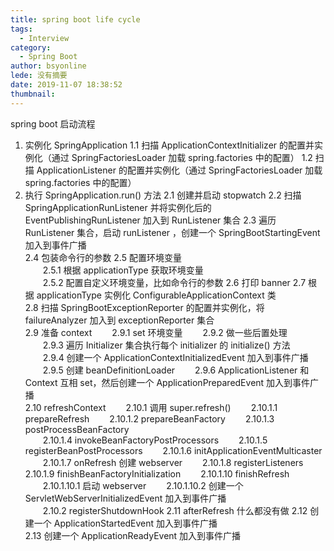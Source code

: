 ```yaml
---
title: spring boot life cycle
tags:
  - Interview
category:
  - Spring Boot
author: bsyonline
lede: 没有摘要
date: 2019-11-07 18:38:52
thumbnail:
---
```


spring boot 启动流程
1. 实例化 SpringApplication
	1.1 扫描 ApplicationContextInitializer 的配置并实例化（通过 SpringFactoriesLoader 加载 spring.factories 中的配置）
	1.2 扫描 ApplicationListener 的配置并实例化（通过 SpringFactoriesLoader 加载 spring.factories 中的配置）
2. 执行 SpringApplication.run() 方法
	2.1 创建并启动 stopwatch
	2.2 扫描 SpringApplicationRunListener 并将实例化后的 EventPublishingRunListener 加入到 RunListener 集合
	2.3 遍历 RunListener 集合，启动 runListener ，创建一个 SpringBootStartingEvent 加入到事件广播  
	2.4 包装命令行的参数
	2.5 配置环境变量  
	&ensp;&ensp;&ensp;&ensp;2.5.1 根据 applicationType 获取环境变量  
	&ensp;&ensp;&ensp;&ensp;2.5.2 配置自定义环境变量，比如命令行的参数
	2.6 打印 banner
	2.7 根据 applicationType 实例化 ConfigurableApplicationContext 类  
	2.8 扫描 SpringBootExceptionReporter 的配置并实例化，将 failureAnalyzer 加入到 exceptionReporter 集合  
	2.9 准备 context
	&ensp;&ensp;&ensp;&ensp;2.9.1 set 环境变量
	&ensp;&ensp;&ensp;&ensp;2.9.2 做一些后置处理  
	&ensp;&ensp;&ensp;&ensp;2.9.3 遍历 Initializer 集合执行每个 initializer 的 initialize() 方法  
	&ensp;&ensp;&ensp;&ensp;2.9.4 创建一个 ApplicationContextInitializedEvent 加入到事件广播  
	&ensp;&ensp;&ensp;&ensp;2.9.5 创建 beanDefinitionLoader
	&ensp;&ensp;&ensp;&ensp;2.9.6 ApplicationListener 和 Context 互相 set，然后创建一个 ApplicationPreparedEvent 加入到事件广播  
	2.10 refreshContext
	&ensp;&ensp;&ensp;&ensp;2.10.1 调用 super.refresh()
	&ensp;&ensp;&ensp;&ensp;2.10.1.1 prepareRefresh
	&ensp;&ensp;&ensp;&ensp;2.10.1.2 prepareBeanFactory
	&ensp;&ensp;&ensp;&ensp;2.10.1.3 postProcessBeanFactory  
	&ensp;&ensp;&ensp;&ensp;2.10.1.4 invokeBeanFactoryPostProcessors
	&ensp;&ensp;&ensp;&ensp;2.10.1.5 registerBeanPostProcessors
	&ensp;&ensp;&ensp;&ensp;2.10.1.6 initApplicationEventMulticaster
	&ensp;&ensp;&ensp;&ensp;2.10.1.7 onRefresh 创建 webserver
	&ensp;&ensp;&ensp;&ensp;2.10.1.8 registerListeners
	&ensp;&ensp;&ensp;&ensp;2.10.1.9 finishBeanFactoryInitialization
	&ensp;&ensp;&ensp;&ensp;2.10.1.10 finishRefresh  
	&ensp;&ensp;&ensp;&ensp;2.10.1.10.1 启动 webserver
	&ensp;&ensp;&ensp;&ensp;2.10.1.10.2 创建一个 ServletWebServerInitializedEvent 加入到事件广播  
	&ensp;&ensp;&ensp;&ensp;2.10.2 registerShutdownHook
	2.11 afterRefresh 什么都没有做
	2.12 创建一个 ApplicationStartedEvent 加入到事件广播  
	2.13 创建一个 ApplicationReadyEvent 加入到事件广播  









